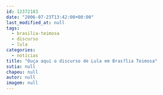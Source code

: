 ```yaml
---
id: 12372183
date: "2006-07-23T13:42:00+00:00"
last_modified_at: null
tags:
  - brasilia-teimosa
  - discurso
  - lula
categories:
  - noticias
title: "Ouça aqui o discurso de Lula em Bras?lia Teimosa"
sutia: null
chapeu: null
autor: null
imagem: null
---
```

<p> </p>
